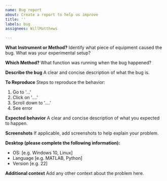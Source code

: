```yaml
---
name: Bug report
about: Create a report to help us improve
title: ''
labels: bug
assignees: WillMatthews

---
```


**What Instrument or Method?**
Identify what piece of equipment caused the bug. What was your experimental setup?

**Which Method?**
What function was running when the bug happened?

**Describe the bug**
A clear and concise description of what the bug is.

**To Reproduce**
Steps to reproduce the behavior:
1. Go to '...'
2. Click on '....'
3. Scroll down to '....'
4. See error

**Expected behavior**
A clear and concise description of what you expected to happen.

**Screenshots**
If applicable, add screenshots to help explain your problem.

**Desktop (please complete the following information):**
 - OS: [e.g. Windows 10, Linux]
 - Language [e.g. MATLAB, Python]
 - Version [e.g. 22]

**Additional context**
Add any other context about the problem here.
